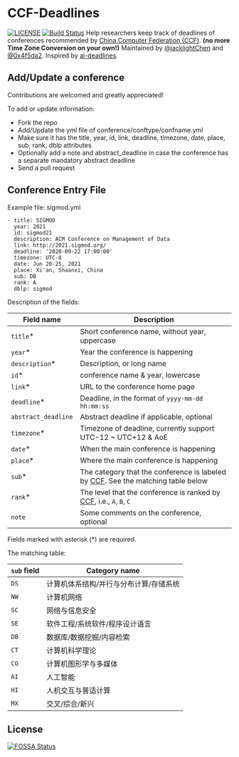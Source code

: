 # CCF-Deadlines

[![LICENSE](https://img.shields.io/github/license/ccfddl/ccf-deadlines)](https://github.com/ccfddl/ccf-deadlines/blob/main/LICENSE)
[![Build Status](https://img.shields.io/github/workflow/status/ccfddl/ccf-deadlines/Deploy)](https://github.com/ccfddl/ccf-deadlines/commits/main)
Help researchers keep track of deadlines of conferences recommended by [China Computer Federation (CCF)](https://www.ccf.org.cn/).
**(no more Time Zone Conversion on your own!)**
Maintained by [@jacklightChen](https://github.com/jacklightChen) and [@0x4f5da2](https://github.com/0x4f5da2).
Inspired by [ai-deadlines](https://aideadlin.es/?sub=ML,RO,CV).

## Add/Update a conference
Contributions are welcomed and greatly appreciated!

To add or update information:
- Fork the repo
- Add/Update the yml file of conference/conftype/confname.yml
- Make sure it has the title, year, id, link, deadline, timezone, date, place, sub, rank, dblp attributes
- Optionally add a note and abstract_deadline in case the conference has a separate mandatory abstract deadline
- Send a pull request

## Conference Entry File
Example file: sigmod.yml

```
- title: SIGMOD
  year: 2021
  id: sigmod21
  description: ACM Conference on Management of Data
  link: http://2021.sigmod.org/
  deadline: '2020-09-22 17:00:00'
  timezone: UTC-8
  date: Jun 20-25, 2021
  place: Xi'an, Shaanxi, China
  sub: DB
  rank: A
  dblp: sigmod
```
Description of the fields:

| Field name          | Description                                                                                                           |
| ------------------- | --------------------------------------------------------------------------------------------------------------------- |
| `title`\*           | Short conference name, without year, uppercase                                                                                 |
| `year`\*            | Year the conference is happening                                                                                      |
| `description`\*     | Description, or long name                                                                                             |
| `id`\*              | conference name & year, lowercase                                                                                          |
| `link`\*            | URL to the conference home page                                                                                       |
| `deadline`\*        | Deadline, in the format of `yyyy-mm-dd hh:mm:ss`                                                                      |
| `abstract_deadline` | Abstract deadline if applicable, optional                                                                                     |
| `timezone`\*        | Timezone of deadline, currently support UTC-12 ~ UTC+12 & AoE                                                        |
| `date`\*            | When the main conference is happening                                                                                      |
| `place`\*           | Where the main conference is happening                                                                                     |
| `sub`\*             | The category that the conference is labeled by [CCF](https://www.ccf.org.cn/). See the matching table below |
| `rank`\*            | The level that the conference is ranked by [CCF](https://www.ccf.org.cn/), i.e., `A`, `B`, `C`              |
| `note`              | Some comments on the conference, optional                                                                                       |

Fields marked with asterisk (*) are required.

The matching table:

| `sub` field | Category name |
| ----------- | --------------------------------------------------------- |
| `DS`        | 计算机体系结构/并行与分布计算/存储系统                    |
| `NW`        | 计算机网络                                                |
| `SC`        | 网络与信息安全                                            |
| `SE`        | 软件工程/系统软件/程序设计语言                            |
| `DB`        | 数据库/数据挖掘/内容检索                                  |
| `CT`        | 计算机科学理论                                            |
| `CG`        | 计算机图形学与多媒体                                      |
| `AI`        | 人工智能                                                  |
| `HI`        | 人机交互与普适计算                                        |
| `MX`       | 交叉/综合/新兴                                            |

## License
[![FOSSA Status](https://app.fossa.com/api/projects/git%2Bgithub.com%2Fccfddl%2Fccf-deadlines.svg?type=large)](https://app.fossa.com/projects/git%2Bgithub.com%2Fccfddl%2Fccf-deadlines?ref=badge_large)